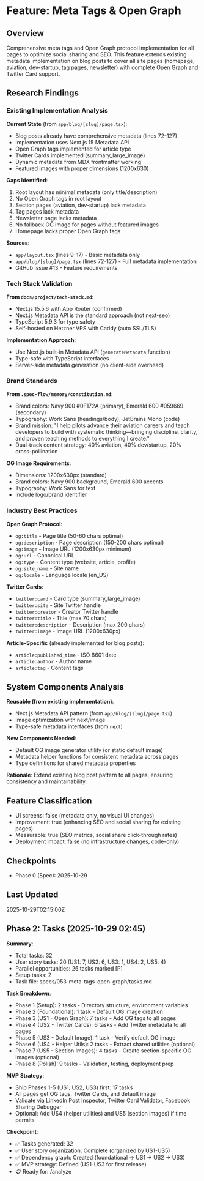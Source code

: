 # Feature: Meta Tags & Open Graph

## Overview

Comprehensive meta tags and Open Graph protocol implementation for all pages to optimize social sharing and SEO. This feature extends existing metadata implementation on blog posts to cover all site pages (homepage, aviation, dev-startup, tag pages, newsletter) with complete Open Graph and Twitter Card support.

## Research Findings

### Existing Implementation Analysis

**Current State** (from `app/blog/[slug]/page.tsx`):
- Blog posts already have comprehensive metadata (lines 72-127)
- Implementation uses Next.js 15 Metadata API
- Open Graph tags implemented for article type
- Twitter Cards implemented (summary_large_image)
- Dynamic metadata from MDX frontmatter working
- Featured images with proper dimensions (1200x630)

**Gaps Identified**:
1. Root layout has minimal metadata (only title/description)
2. No Open Graph tags in root layout
3. Section pages (aviation, dev-startup) lack metadata
4. Tag pages lack metadata
5. Newsletter page lacks metadata
6. No fallback OG image for pages without featured images
7. Homepage lacks proper Open Graph tags

**Sources**:
- `app/layout.tsx` (lines 9-17) - Basic metadata only
- `app/blog/[slug]/page.tsx` (lines 72-127) - Full metadata implementation
- GitHub Issue #13 - Feature requirements

### Tech Stack Validation

**From `docs/project/tech-stack.md`**:
- Next.js 15.5.6 with App Router (confirmed)
- Next.js Metadata API is the standard approach (not next-seo)
- TypeScript 5.9.3 for type safety
- Self-hosted on Hetzner VPS with Caddy (auto SSL/TLS)

**Implementation Approach**:
- Use Next.js built-in Metadata API (`generateMetadata` function)
- Type-safe with TypeScript interfaces
- Server-side metadata generation (no client-side overhead)

### Brand Standards

**From `.spec-flow/memory/constitution.md`**:
- Brand colors: Navy 900 #0F172A (primary), Emerald 600 #059669 (secondary)
- Typography: Work Sans (headings/body), JetBrains Mono (code)
- Brand mission: "I help pilots advance their aviation careers and teach developers to build with systematic thinking—bringing discipline, clarity, and proven teaching methods to everything I create."
- Dual-track content strategy: 40% aviation, 40% dev/startup, 20% cross-pollination

**OG Image Requirements**:
- Dimensions: 1200x630px (standard)
- Brand colors: Navy 900 background, Emerald 600 accents
- Typography: Work Sans for text
- Include logo/brand identifier

### Industry Best Practices

**Open Graph Protocol**:
- `og:title` - Page title (50-60 chars optimal)
- `og:description` - Page description (150-200 chars optimal)
- `og:image` - Image URL (1200x630px minimum)
- `og:url` - Canonical URL
- `og:type` - Content type (website, article, profile)
- `og:site_name` - Site name
- `og:locale` - Language locale (en_US)

**Twitter Cards**:
- `twitter:card` - Card type (summary_large_image)
- `twitter:site` - Site Twitter handle
- `twitter:creator` - Creator Twitter handle
- `twitter:title` - Title (max 70 chars)
- `twitter:description` - Description (max 200 chars)
- `twitter:image` - Image URL (1200x630px)

**Article-Specific** (already implemented for blog posts):
- `article:published_time` - ISO 8601 date
- `article:author` - Author name
- `article:tag` - Content tags

## System Components Analysis

**Reusable (from existing implementation)**:
- Next.js Metadata API pattern (from `app/blog/[slug]/page.tsx`)
- Image optimization with next/image
- Type-safe metadata interfaces (from `next`)

**New Components Needed**:
- Default OG image generator utility (or static default image)
- Metadata helper functions for consistent metadata across pages
- Type definitions for shared metadata properties

**Rationale**: Extend existing blog post pattern to all pages, ensuring consistency and maintainability.

## Feature Classification

- UI screens: false (metadata only, no visual UI changes)
- Improvement: true (enhancing SEO and social sharing for existing pages)
- Measurable: true (SEO metrics, social share click-through rates)
- Deployment impact: false (no infrastructure changes, code-only)

## Checkpoints

- Phase 0 (Spec): 2025-10-29

## Last Updated

2025-10-29T02:15:00Z

## Phase 2: Tasks (2025-10-29 02:45)

**Summary**:
- Total tasks: 32
- User story tasks: 20 (US1: 7, US2: 6, US3: 1, US4: 2, US5: 4)
- Parallel opportunities: 26 tasks marked [P]
- Setup tasks: 2
- Task file: specs/053-meta-tags-open-graph/tasks.md

**Task Breakdown**:
- Phase 1 (Setup): 2 tasks - Directory structure, environment variables
- Phase 2 (Foundational): 1 task - Default OG image creation
- Phase 3 (US1 - Open Graph): 7 tasks - Add OG tags to all pages
- Phase 4 (US2 - Twitter Cards): 6 tasks - Add Twitter metadata to all pages
- Phase 5 (US3 - Default Image): 1 task - Verify default OG image
- Phase 6 (US4 - Helper Utils): 2 tasks - Extract shared utilities (optional)
- Phase 7 (US5 - Section Images): 4 tasks - Create section-specific OG images (optional)
- Phase 8 (Polish): 9 tasks - Validation, testing, deployment prep

**MVP Strategy**:
- Ship Phases 1-5 (US1, US2, US3) first: 17 tasks
- All pages get OG tags, Twitter Cards, and default image
- Validate via LinkedIn Post Inspector, Twitter Card Validator, Facebook Sharing Debugger
- Optional: Add US4 (helper utilities) and US5 (section images) if time permits

**Checkpoint**:
- ✅ Tasks generated: 32
- ✅ User story organization: Complete (organized by US1-US5)
- ✅ Dependency graph: Created (foundational → US1 → US2 → US3)
- ✅ MVP strategy: Defined (US1-US3 for first release)
- 📋 Ready for: /analyze

